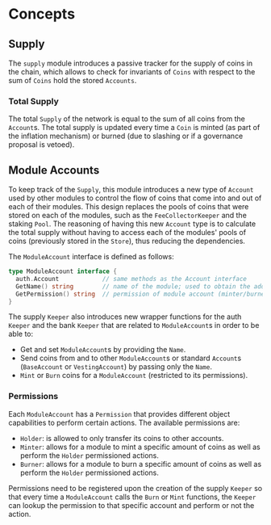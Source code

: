 # Concepts

## Supply

The `supply` module introduces a passive tracker for the supply of coins in the chain, which allows to check for invariants of `Coins` with respect to the sum of `Coins` hold the stored `Accounts`.

### Total Supply

The total `Supply` of the network is equal to the sum of all coins from the `Account`s. The total supply is updated every time a `Coin` is minted (as part of the inflation mechanism) or burned (due to slashing or if a governance proposal is vetoed).

## Module Accounts

To keep track of the `Supply`, this module introduces a new type of `Account` used by other modules to control the flow of coins that come into and out of each of their modules. This design replaces the pools of coins that were stored on each of the modules, such as the `FeeCollectorKeeper` and the staking `Pool`. The reasoning of having this new `Account` type is to calculate the total supply without having to access each of the modules' pools of coins (previously stored in the `Store`), thus reducing the dependencies.

The `ModuleAccount` interface is defined as follows:

```go
type ModuleAccount interface {
  auth.Account            // same methods as the Account interface
  GetName() string        // name of the module; used to obtain the address
  GetPermission() string  // permission of module account (minter/burner/holder)
}
```

The supply `Keeper` also introduces new wrapper functions for the auth `Keeper` and the bank `Keeper` that are related to `ModuleAccount`s in order to be able to:

- Get and set `ModuleAccount`s by providing the `Name`.
- Send coins from and to other `ModuleAccount`s or standard `Account`s (`BaseAccount` or `VestingAccount`) by passing only the `Name`.
- `Mint` or `Burn` coins for a `ModuleAccount` (restricted to its permissions).

### Permissions

Each `ModuleAccount` has a `Permission` that provides different object capabilities to perform certain actions. The available permissions are:

- `Holder`: is allowed to only transfer its coins to other accounts.
- `Minter`: allows for a module to mint a specific amount of coins as well as perform the `Holder` permissioned actions.
- `Burner`: allows for a module to burn a specific amount of coins as well as perform the `Holder` permissioned actions.

Permissions need to be registered upon the creation of the supply `Keeper` so that every time a `ModuleAccount` calls the `Burn` or `Mint` functions, the `Keeper` can lookup the permission to that specific account and perform or not the action.
